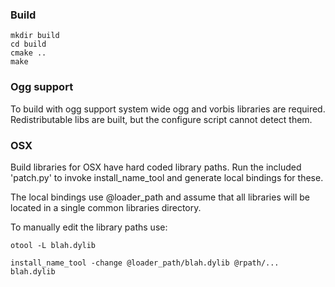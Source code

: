 ### Build

    mkdir build
    cd build
    cmake ..
    make

### Ogg support

  To build with ogg support system wide ogg and vorbis libraries are required.
  Redistributable libs are built, but the configure script cannot detect them.

### OSX 

  Build libraries for OSX have hard coded library paths. Run the included
  'patch.py' to invoke install_name_tool and generate local bindings for 
  these.

  The local bindings use @loader_path and assume that all libraries will
  be located in a single common libraries directory.

  To manually edit the library paths use:

    otool -L blah.dylib

    install_name_tool -change @loader_path/blah.dylib @rpath/... blah.dylib
